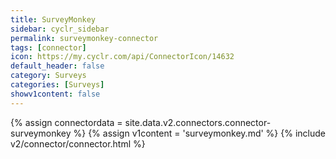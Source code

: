 ```yaml
---
title: SurveyMonkey
sidebar: cyclr_sidebar
permalink: surveymonkey-connector
tags: [connector]
icon: https://my.cyclr.com/api/ConnectorIcon/14632
default_header: false
category: Surveys
categories: [Surveys]
showv1content: false
---
```

{% assign connectordata = site.data.v2.connectors.connector-surveymonkey %}
{% assign v1content = 'surveymonkey.md' %}
{% include v2/connector/connector.html %}	